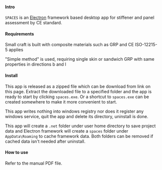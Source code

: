 #### Intro

`SPACES` is an [Electron](https://www.electronjs.org/) framework based desktop app for stiffener and panel assessment by CE standard.

#### Requirements

Small craft is built with composite materials such as GRP and CE ISO-12215-5 applies

"Simple method" is used, requiring single skin or sandwich GRP with same properties in directions b and l

#### Install

This app is released as a zipped file which can be download from link on this page.  Extract the downloaded file to a specified folder and the app is ready to start by clicking `spaces.exe`. Or a shortcut to `spaces.exe`  can be created somewhere to make it more convenient to start.

This app writes nothing into windows registry nor does it register any windows service, quit the app and delete its directory, uninstall is done.

This app will create a `.net` folder under user home directory to save project data and Electron framework will create a `spaces` folder under `AppData\Roaming` to cache framework data. Both folders can be removed if cached data isn't needed after uninstall.

#### How to use

Refer to the manual PDF file.

